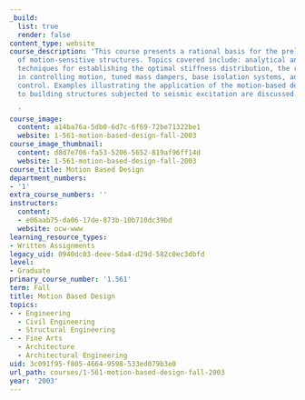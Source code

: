 ```yaml
---
_build:
  list: true
  render: false
content_type: website
course_description: 'This course presents a rational basis for the preliminary design
  of motion-sensitive structures. Topics covered include: analytical and numerical
  techniques for establishing the optimal stiffness distribution, the role of damping
  in controlling motion, tuned mass dampers, base isolation systems, and active structural
  control. Examples illustrating the application of the motion-based design paradigm
  to building structures subjected to seismic excitation are discussed.

  '
course_image:
  content: a14ba76a-5db0-6d7c-6f69-72be71322be1
  website: 1-561-motion-based-design-fall-2003
course_image_thumbnail:
  content: d8d7e706-fa53-5206-5652-819af96ff14d
  website: 1-561-motion-based-design-fall-2003
course_title: Motion Based Design
department_numbers:
- '1'
extra_course_numbers: ''
instructors:
  content:
  - e06aab75-da06-17de-873b-10b710dc39bd
  website: ocw-www
learning_resource_types:
- Written Assignments
legacy_uid: 0940dc03-deee-5da4-d29d-582c0ec3dbfd
level:
- Graduate
primary_course_number: '1.561'
term: Fall
title: Motion Based Design
topics:
- - Engineering
  - Civil Engineering
  - Structural Engineering
- - Fine Arts
  - Architecture
  - Architectural Engineering
uid: 3c091f95-f805-4664-9598-533ed079b3e0
url_path: courses/1-561-motion-based-design-fall-2003
year: '2003'
---
```

